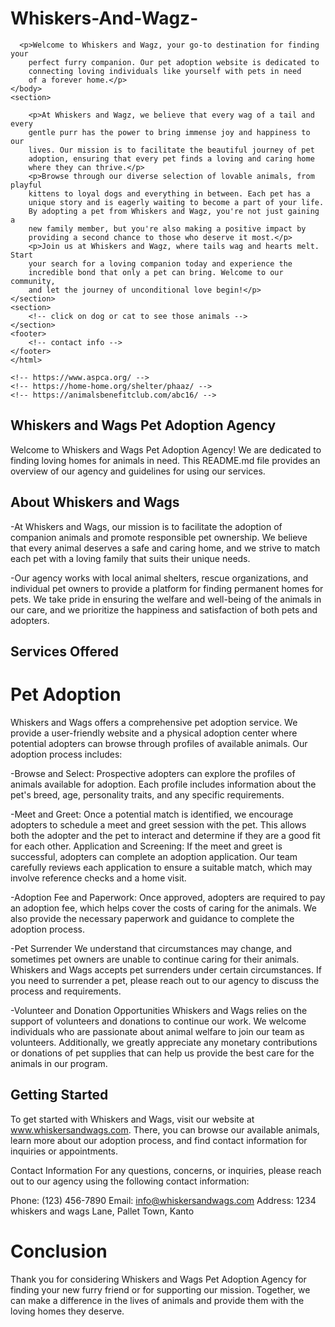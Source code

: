 # Whiskers-And-Wagz-









```
  <p>Welcome to Whiskers and Wagz, your go-to destination for finding your
    perfect furry companion. Our pet adoption website is dedicated to
    connecting loving individuals like yourself with pets in need
    of a forever home.</p>
</body>
<section>
    
    <p>At Whiskers and Wagz, we believe that every wag of a tail and every
    gentle purr has the power to bring immense joy and happiness to our
    lives. Our mission is to facilitate the beautiful journey of pet
    adoption, ensuring that every pet finds a loving and caring home
    where they can thrive.</p>
    <p>Browse through our diverse selection of lovable animals, from playful
    kittens to loyal dogs and everything in between. Each pet has a
    unique story and is eagerly waiting to become a part of your life.
    By adopting a pet from Whiskers and Wagz, you're not just gaining a
    new family member, but you're also making a positive impact by
    providing a second chance to those who deserve it most.</p>
    <p>Join us at Whiskers and Wagz, where tails wag and hearts melt. Start
    your search for a loving companion today and experience the
    incredible bond that only a pet can bring. Welcome to our community,
    and let the journey of unconditional love begin!</p>
</section>
<section>
    <!-- click on dog or cat to see those animals -->
</section>
<footer>
    <!-- contact info -->
</footer>
</html>

<!-- https://www.aspca.org/ -->
<!-- https://home-home.org/shelter/phaaz/ -->
<!-- https://animalsbenefitclub.com/abc16/ -->
```
## Whiskers and Wags Pet Adoption Agency
Welcome to Whiskers and Wags Pet Adoption Agency! We are dedicated to finding loving homes for animals in need. This README.md file provides an overview of our agency and guidelines for using our services.

## About Whiskers and Wags
-At Whiskers and Wags, our mission is to facilitate the adoption of companion animals and promote responsible pet ownership. We believe that every animal deserves a safe and caring home, and we strive to match each pet with a loving family that suits their unique needs.

-Our agency works with local animal shelters, rescue organizations, and individual pet owners to provide a platform for finding permanent homes for pets. We take pride in ensuring the welfare and well-being of the animals in our care, and we prioritize the happiness and satisfaction of both pets and adopters.

## Services Offered
# Pet Adoption
Whiskers and Wags offers a comprehensive pet adoption service. We provide a user-friendly website and a physical adoption center where potential adopters can browse through profiles of available animals. Our adoption process includes:

-Browse and Select: Prospective adopters can explore the profiles of animals available for adoption. Each profile includes information about the pet's breed, age, personality traits, and any specific requirements.

-Meet and Greet: Once a potential match is identified, we encourage adopters to schedule a meet and greet session with the pet. This allows both the adopter and the pet to interact and determine if they are a good fit for each other.
Application and Screening: If the meet and greet is successful, adopters can complete an adoption application. Our team carefully reviews each application to ensure a suitable match, which may involve reference checks and a home visit.

-Adoption Fee and Paperwork: Once approved, adopters are required to pay an adoption fee, which helps cover the costs of caring for the animals. We also provide the necessary paperwork and guidance to complete the adoption process.

-Pet Surrender
We understand that circumstances may change, and sometimes pet owners are unable to continue caring for their animals. Whiskers and Wags accepts pet surrenders under certain circumstances. If you need to surrender a pet, please reach out to our agency to discuss the process and requirements.

-Volunteer and Donation Opportunities
Whiskers and Wags relies on the support of volunteers and donations to continue our work. We welcome individuals who are passionate about animal welfare to join our team as volunteers. Additionally, we greatly appreciate any monetary contributions or donations of pet supplies that can help us provide the best care for the animals in our program.

## Getting Started
To get started with Whiskers and Wags, visit our website at www.whiskersandwags.com. There, you can browse our available animals, learn more about our adoption process, and find contact information for inquiries or appointments.

Contact Information
For any questions, concerns, or inquiries, please reach out to our agency using the following contact information:

Phone: (123) 456-7890
Email: info@whiskersandwags.com
Address: 1234 whiskers and wags Lane, Pallet Town, Kanto

# Conclusion
Thank you for considering Whiskers and Wags Pet Adoption Agency for finding your new furry friend or for supporting our mission. Together, we can make a difference in the lives of animals and provide them with the loving homes they deserve.
